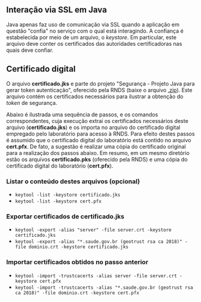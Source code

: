 ## Interação via SSL em Java

Java apenas faz uso de comunicação via SSL quando a aplicação em questão "confia" no serviço com o qual está interagindo. 
A confiança é estabelecida por meio de um arquivo, o _keystore_. Em particular, este arquivo deve conter os certificados
das autoridades certificadoras nas quais deve confiar. 

## Certificado digital

O arquivo **certificado.jks** e parte do projeto "Segurança - Projeto Java para gerar token autenticação", oferecido pela RNDS (baixe o arquivo [.zip](http://mobileapps.saude.gov.br/portal-servicos/files/f3bd659c8c8ae3ee966e575fde27eb58/53c86213276e091be7128abc031f5d38_8ymqlifr9.zip)). Este arquivo
contém os certificados necessários para ilustrar a obtenção do _token_ de segurança. 

Abaixo é ilustrada uma sequência de passos, e os comandos correspondentes, cuja execução extrai os certificados necessários deste arquivo (**certificado.jks**) e os importa no arquivo do certificado digital empregado pelo laboratório para acesso à RNDS. Para efeito destes passos é assumido que o certificado digital do laboratório está
contido no arquivo **cert.pfx**. De fato, a sugestão é realizar uma cópia do certificado original para a realização dos passos abaixo. Em resumo, em um mesmo diretório estão os arquivos **certificado.pks** (oferecido pela RNDS) e uma cópia do certificado digital do laboratório (**cert.pfx**).

### Listar o conteúdo destes arquivos (opcional)

- `keytool -list -keystore certificado.jks`
- `keytool -list -keystore cert.pfx`

### Exportar certificados de certificado.jks

- `keytool -export -alias "server" -file server.crt -keystore certificado.jks`
- `keytool -export -alias "*.saude.gov.br (geotrust rsa ca 2018)" -file dominio.crt -keystore certificado.jks`

### Importar certificados obtidos no passo anterior

- `keytool -import -trustcacerts -alias server -file server.crt -keystore cert.pfx`
- `keytool -import -trustcacerts -alias "*.saude.gov.br (geotrust rsa ca 2018)" -file dominio.crt -keystore cert.pfx`
